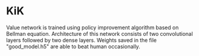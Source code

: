 # KiK

Value network is trained using policy improvement algorithm based on Bellman equation. Architecture of this network consists of two convolutional layers followed by two dense layers. Weights saved in the file "good_model.h5" are able to beat human occasionally.
